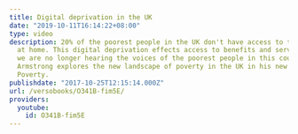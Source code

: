 ```yaml
---
title: Digital deprivation in the UK
date: "2019-10-11T16:14:22+08:00"
type: video
description: 20% of the poorest people in the UK don't have access to the internet
  at home. This digital deprivation effects access to benefits and services, and means
  we are no longer hearing the voices of the poorest people in this country. Stephen
  Armstrong explores the new landscape of poverty in the UK in his new book, The New
  Poverty.
publishdate: "2017-10-25T12:15:14.000Z"
url: /versobooks/O341B-fim5E/
providers:
  youtube:
    id: O341B-fim5E
---
```

